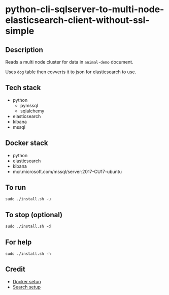 # python-cli-sqlserver-to-multi-node-elasticsearch-client-without-ssl-simple

## Description
Reads a multi node cluster for data in `animal-demo` document.

Uses `dog` table then covverts it to json for
elasticsearch to use.

## Tech stack
- python
    - pymssql
    - sqlalchemy
- elasticsearch
- kibana
- mssql

## Docker stack
- python
- elasticsearch
- kibana
- mcr.microsoft.com/mssql/server:2017-CU17-ubuntu

## To run
`sudo ./install.sh -u`

## To stop (optional)
`sudo ./install.sh -d`

## For help
`sudo ./install.sh -h`

## Credit
- [Docker setup](https://lynn-kwong.medium.com/all-you-need-to-know-about-using-elasticsearch-in-python-b9ed00e0fdf0)
- [Search setup](https://www.elastic.co/guide/en/elasticsearch/client/python-api/master/examples.html)